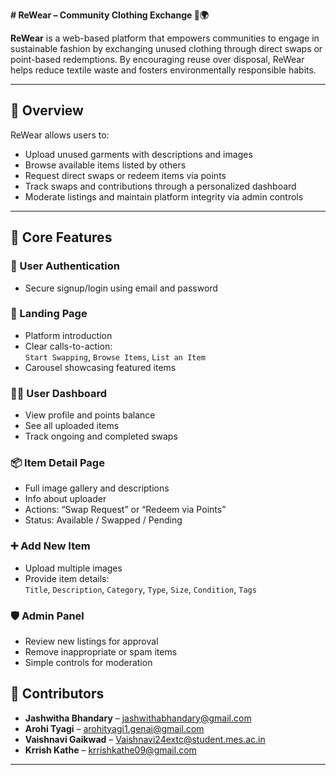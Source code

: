 <b># ReWear – Community Clothing Exchange 👕🌍</b>

**ReWear** is a web-based platform that empowers communities to engage in sustainable fashion by exchanging unused clothing through direct swaps or point-based redemptions. By encouraging reuse over disposal, ReWear helps reduce textile waste and fosters environmentally responsible habits.

---

## 🌟 Overview

ReWear allows users to:
- Upload unused garments with descriptions and images
- Browse available items listed by others
- Request direct swaps or redeem items via points
- Track swaps and contributions through a personalized dashboard
- Moderate listings and maintain platform integrity via admin controls

---

## 🧩 Core Features

### 🔐 User Authentication
- Secure signup/login using email and password

### 🎯 Landing Page
- Platform introduction
- Clear calls-to-action:  
  `Start Swapping`, `Browse Items`, `List an Item`
- Carousel showcasing featured items

### 🧑‍💻 User Dashboard
- View profile and points balance
- See all uploaded items
- Track ongoing and completed swaps

### 📦 Item Detail Page
- Full image gallery and descriptions
- Info about uploader
- Actions: “Swap Request” or “Redeem via Points”
- Status: Available / Swapped / Pending

### ➕ Add New Item
- Upload multiple images
- Provide item details:  
  `Title`, `Description`, `Category`, `Type`, `Size`, `Condition`, `Tags`

### 🛡️ Admin Panel
- Review new listings for approval
- Remove inappropriate or spam items
- Simple controls for moderation

## 🤝 Contributors

- **Jashwitha Bhandary** – jashwithabhandary@gmail.com 
- **Arohi Tyagi** – arohityagi1.genai@gmail.com 
- **Vaishnavi Gaikwad** – Vaishnavi24extc@student.mes.ac.in
- **Krrish Kathe** – krrishkathe09@gmail.com
 
---




 

